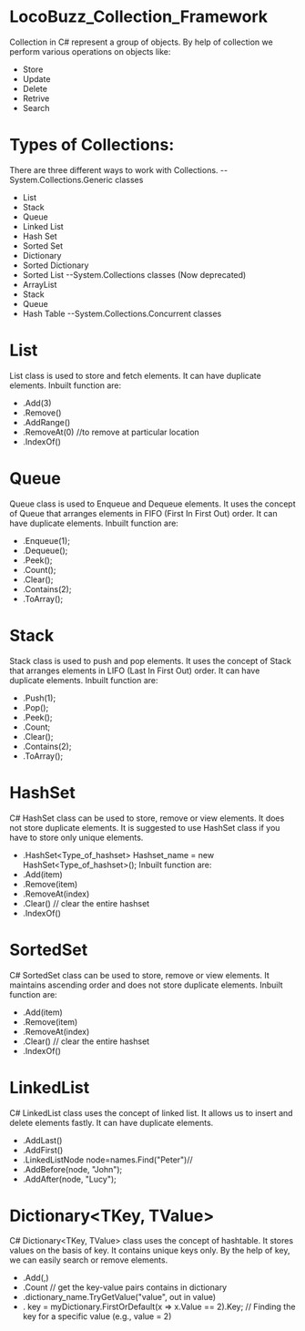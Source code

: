 # LocoBuzz_Collection_Framework
Collection in C# represent a group of objects. By help of collection we perform various operations on objects like:
+ Store
+ Update
+ Delete
+ Retrive
+ Search

# Types of Collections:
There are three different ways to work with Collections.
--System.Collections.Generic classes
  + List
  + Stack
  + Queue
  + Linked List
  + Hash Set
  + Sorted Set
  + Dictionary
  + Sorted Dictionary
  + Sorted List
--System.Collections classes (Now deprecated)
  + ArrayList
  + Stack
  + Queue
  + Hash Table
--System.Collections.Concurrent classes

# List 
List<T> class is used to store and fetch elements. It can have duplicate elements.
Inbuilt function are:
+ .Add(3)
+ .Remove()
+ .AddRange()
+ .RemoveAt(0) //to remove at particular location
+ .IndexOf(<value>)

# Queue
Queue<T> class is used to Enqueue and Dequeue elements. It uses the concept of Queue that arranges elements in FIFO (First In First Out) order. It can have duplicate elements.
Inbuilt function are:
+ .Enqueue(1);
+ .Dequeue();
+ .Peek();
+ .Count();
+ .Clear();
+ .Contains(2);
+ .ToArray();

# Stack
Stack<T> class is used to push and pop elements. It uses the concept of Stack that arranges elements in LIFO (Last In First Out) order. It can have duplicate elements.
Inbuilt function are:
+ .Push(1);
+ .Pop();
+ .Peek();
+ .Count;
+ .Clear();
+ .Contains(2);
+ .ToArray();

# HashSet
C# HashSet class can be used to store, remove or view elements. It does not store duplicate elements. It is suggested to use HashSet class if you have to store only unique elements.
+ .HashSet<Type_of_hashset> Hashset_name = new HashSet<Type_of_hashset>();
Inbuilt function are:
+ .Add(item)
+ .Remove(item)
+ .RemoveAt(index)
+ .Clear() // clear the entire hashset
+ .IndexOf(<value>)

# SortedSet
C# SortedSet class can be used to store, remove or view elements. It maintains ascending order and does not store duplicate elements.
Inbuilt function are:
+ .Add(item)
+ .Remove(item)
+ .RemoveAt(index)
+ .Clear() // clear the entire hashset
+ .IndexOf(<value>)

# LinkedList
C# LinkedList<T> class uses the concept of linked list. It allows us to insert and delete elements fastly. It can have duplicate elements.
+ .AddLast() 
+ .AddFirst()
+ .LinkedListNode<String> node=names.Find("Peter")//
+ .AddBefore(node, "John");
+ .AddAfter(node, "Lucy");  

# Dictionary<TKey, TValue>
C# Dictionary<TKey, TValue> class uses the concept of hashtable. It stores values on the basis of key. It contains unique keys only. By the help of key, we can easily search or remove elements.
+ .Add(<key>,<value>)
+ .Count // get the key-value pairs contains in dictionary
+ .dictionary_name.TryGetValue("value", out in value)
+ .<datatyppe of key> key = myDictionary.FirstOrDefault(x => x.Value == 2).Key; // Finding the key for a specific value (e.g., value = 2)
